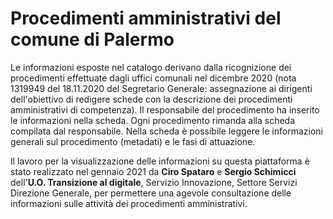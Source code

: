 # Procedimenti amministrativi del comune di Palermo

Le informazioni esposte nel catalogo derivano dalla ricognizione dei procedimenti effettuate dagli uffici comunali nel dicembre 2020 (nota 1319949 del 18.11.2020 del Segretario Generale: assegnazione ai dirigenti dell'obiettivo di redigere schede con la descrizione dei procedimenti amministrativi di competenza). Il responsabile del procedimento ha inserito le informazioni nella scheda. Ogni procedimento rimanda alla scheda compilata dal responsabile. Nella scheda è possibile leggere le informazioni generali sul procedimento (metadati) e le fasi di attuazione.

Il lavoro per la visualizzazione delle informazioni su questa piattaforma è stato realizzato nel gennaio 2021 da **Ciro Spataro** e **Sergio Schimicci** dell'**U.O. Transizione al digitale**, Servizio Innovazione, Settore Servizi Direzione Generale, per permettere una agevole consultazione delle informazioni sulle attività dei procedimenti amministrativi.

